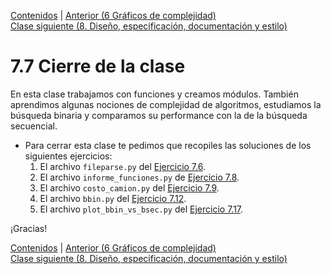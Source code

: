 [Contenidos](../Contenidos.md) \| [Anterior (6 Gráficos de complejidad)](06_graficos_de_complejidad.md)  
[Clase siguiente (8. Diseño, especificación, documentación y estilo)](../08_Diseño_y_Especificacion/00_Resumen.md)

# 7.7 Cierre de la clase

En esta clase trabajamos con funciones y creamos módulos. También aprendimos algunas nociones de complejidad de algoritmos, estudiamos la búsqueda binaria y comparamos su performance con la de la búsqueda secuencial.

* Para cerrar esta clase te pedimos que recopiles las soluciones de los siguientes ejercicios:
    1. El archivo `fileparse.py` del [Ejercicio 7.6](../07_Organizacion/02_Funciones.md#ejercicio-76-trabajando-sin-encabezados).
    2. El archivo `informe_funciones.py` de [Ejercicio 7.8](../07_Organizacion/03_Modulos.md#ejercicio-78-usemos-tu-modulo).
    3. El archivo `costo_camion.py` del [Ejercicio 7.9](../07_Organizacion/03_Modulos.md#ejercicio-79-un-poco-mas-alla).
    4. El archivo `bbin.py` del [Ejercicio 7.12](../07_Organizacion/05_Complejidad.md#ejercicio-712-insertar-un-elemento-en-una-lista).
    5. El archivo `plot_bbin_vs_bsec.py` del [Ejercicio 7.17](../07_Organizacion/06_graficos_de_complejidad.md#ejercicio-717-busqueda-binaria-vs-busqueda-secuencial).


¡Gracias! 


[Contenidos](../Contenidos.md) \| [Anterior (6 Gráficos de complejidad)](06_graficos_de_complejidad.md)  
[Clase siguiente (8. Diseño, especificación, documentación y estilo)](../08_Diseño_y_Especificacion/00_Resumen.md)

